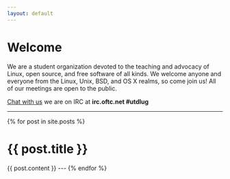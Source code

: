 ```yaml
---
layout: default
---
```


<div id="title">
  <h1>Welcome</h1>
  
  <p>We are a student organization devoted to the teaching and advocacy of Linux, open source, and free software of all kinds. We welcome anyone and everyone from the Linux, Unix, BSD, and OS X realms, so come join us! All of our meetings are open to the public.</p>

  <div id="chat">
    <a href="https://scrollback.io/lug-utd">Chat with us</a> we are on IRC at <b>irc.oftc.net #utdlug</b>
  </div>
</div>

---

{% for post in site.posts %}
  <h1>{{ post.title }}</h1>
  {{ post.content }}
  ---
{% endfor %}

